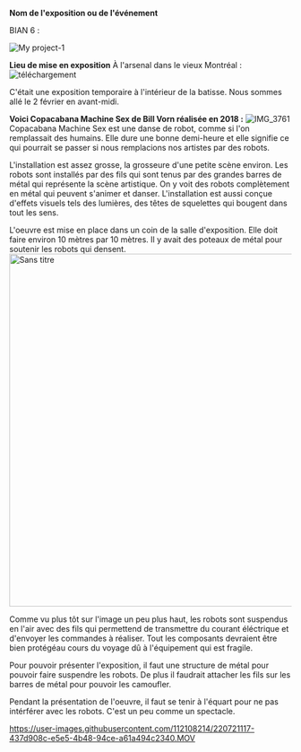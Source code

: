 **Nom de l'exposition ou de l'événement**

BIAN 6 :

![My project-1](https://user-images.githubusercontent.com/112108214/219437691-da50414d-ac4f-4e5d-8155-8721ce19d4ff.png)

**Lieu de mise en exposition**
À l'arsenal dans le vieux Montréal :
![téléchargement](https://user-images.githubusercontent.com/112108214/220684131-aa0d8078-8eb4-4353-a0f3-8e5f37121a55.jpeg)

C'était une exposition temporaire à l'intérieur de la batisse.
Nous sommes allé le 2 février en avant-midi.

**Voici Copacabana Machine Sex de Bill Vorn réalisée en 2018 :**
![IMG_3761](https://user-images.githubusercontent.com/112108214/220685745-8b1068ec-b9a7-4b7f-948a-e76b7da56377.jpeg)
Copacabana Machine Sex est une danse de robot, comme si l'on remplassait des humains. Elle dure une bonne demi-heure et elle signifie ce qui pourrait se passer si nous remplacions nos artistes par des robots.

L'installation est assez grosse, la grosseure d'une petite scène environ. Les robots sont installés par des fils qui sont tenus par des grandes barres de métal qui représente la scène artistique. On y voit des robots complètement en métal qui peuvent s'animer et danser. L'installation est aussi conçue d'effets visuels tels des lumières, des têtes de squelettes qui bougent dans tout les sens.

L'oeuvre est mise en place dans un coin de la salle d'exposition. Elle doit faire environ 10 mètres par 10 mètres. Il y avait des poteaux de métal pour soutenir les robots qui densent.
<img width="629" alt="Sans titre" src="https://user-images.githubusercontent.com/112108214/220713113-1c9ba69e-146c-4f84-b113-7464a2805c35.png">

Comme vu plus tôt sur l'image un peu plus haut, les robots sont suspendus en l'air avec des fils qui permettend de transmettre du courant éléctrique et d'envoyer les commandes à réaliser. Tout les composants devraient être bien protégéau cours du voyage dû à l'équipement qui est fragile.

Pour pouvoir présenter l'exposition, il faut une structure de métal pour pouvoir faire suspendre les robots. De plus il faudrait attacher les fils sur les barres de métal pour pouvoir les camoufler.

Pendant la présentation de l'oeuvre, il faut se tenir à l'équart pour ne pas intérférer avec les robots. C'est un peu comme un spectacle.


https://user-images.githubusercontent.com/112108214/220721117-437d908c-e5e5-4b48-94ce-a61a494c2340.MOV

